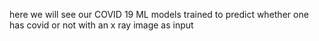 


here we will see our COVID 19 ML models trained to predict whether one has covid or not with an x ray image as input
